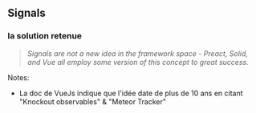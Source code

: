 <!-- .slide: class="quote-slide" -->

## Signals

### la solution retenue

<blockquote>
<cite>
Signals are not a new idea in the framework space - Preact, Solid, and Vue all employ some version of this concept to great success.
</cite>
</blockquote>

Notes:
- La doc de VueJs indique que l'idée date de plus de 10 ans en citant "Knockout observables" & "Meteor Tracker"
